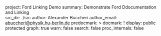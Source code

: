 project: Ford Linking Demo 
summary: Demonstrate Ford Ddocumentation and Linking  
src_dir: ./src
author: Alexander Buccheri 
author_email: abuccheri@physik.hu-berlin.de 
predocmark: >
docmark: !
display: public
             protected
graph: true
warn: false
search: false
proc_internals: false
